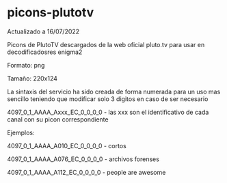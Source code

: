 # picons-plutotv
Actualizado a 16/07/2022

Picons de PlutoTV descargados de la web oficial pluto.tv para usar en decodificadosres enigma2

Formato: png

Tamaño: 220x124

La sintaxis del servicio ha sido creada de forma numerada para un uso mas sencillo teniendo que modificar solo 3 digitos en caso de ser necesario

4097_0_1_AAAA_Axxx_EC_0_0_0_0  - las xxx son el identificativo de cada canal con su picon correspondiente

Ejemplos:

4097_0_1_AAAA_A010_EC_0_0_0_0 - cortos

4097_0_1_AAAA_A076_EC_0_0_0_0 - archivos forenses

4097_0_1_AAAA_A112_EC_0_0_0_0 - people are awesome
